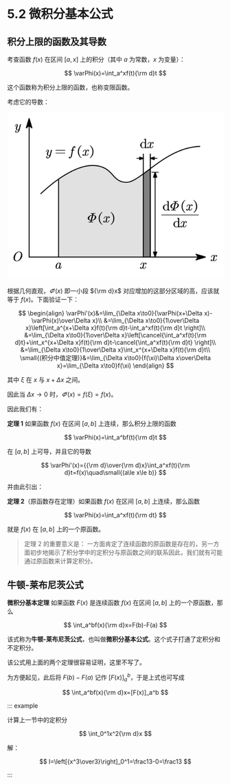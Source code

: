 # 5.2 微积分基本公式

## 积分上限的函数及其导数

考查函数 $f(x)$ 在区间 $[a,x]$ 上的积分（其中 $a$ 为常数，$x$ 为变量）：

$$
\varPhi(x)=\int_a^xf(t){\rm d}t
$$

这个函数称为积分上限的函数，也称变限函数。

考虑它的导数：

![](./images/deriv-area.svg)

根据几何直观，$\varPhi'(x)$ 即一小段 ${\rm d}x$ 对应增加的这部分区域的高，应该就等于 $f(x)$。下面验证一下：

$$
\begin{align}
\varPhi'(x)&=\lim_{\Delta x\to0}{\varPhi(x+\Delta x)-\varPhi(x)\over\Delta x}\\
&=\lim_{\Delta x\to0}{1\over\Delta x}\left[\int_a^{x+\Delta x}f(t){\rm d}t-\int_a^xf(t){\rm d}t \right]\\
&=\lim_{\Delta x\to0}{1\over\Delta x}\left[\cancel{\int_a^xf(t){\rm d}t}+\int_x^{x+\Delta x}f(t){\rm d}t-\cancel{\int_a^xf(t){\rm d}t} \right]\\
&=\lim_{\Delta x\to0}{1\over\Delta x}\int_x^{x+\Delta x}f(t){\rm d}t\\
\small{(积分中值定理)}&=\lim_{\Delta x\to0}{f(\xi)\Delta x\over\Delta x}=\lim_{\Delta x\to0}f(\xi)
\end{align}
$$

其中 $\xi$ 在 $x$ 与 $x+\Delta x$ 之间。

因此当 $\Delta x\to0$ 时，$\varPhi'(x)=f(\xi)=f(x)$。

因此我们有：

**定理 1** 如果函数 $f(x)$ 在区间 $[a,b]$ 上连续，那么积分上限的函数

$$
\varPhi(x)=\int_a^bf(t){\rm d}t
$$

在 $[a,b]$ 上可导，并且它的导数

$$
\varPhi'(x)={{\rm d}\over{\rm d}x}\int_a^xf(t){\rm d}t=f(x)\quad\small{(a\le x\le b)}
$$

并由此引出：

**定理 2**（原函数存在定理）如果函数 $f(x)$ 在区间 $[a,b]$ 上连续，那么函数

$$
\varPhi(x)=\int_a^xf(t){\rm dt}
$$

就是 $f(x)$ 在 $[a,b]$ 上的一个原函数。

> 定理 2 的重要意义是： 一方面肯定了连续函数的原函数是存在的，另一方面初步地揭示了积分学中的定积分与原函数之间的联系因此，我们就有可能通过原函数来计算定积分。

## 牛顿-莱布尼茨公式

**微积分基本定理** 如果函数 $F(x)$ 是连续函数 $f(x)$ 在区间 $[a,b]$ 上的一个原函数，那么

$$
\int_a^bf(x){\rm d}x=F(b)-F(a)
$$

该式称为**牛顿-莱布尼茨公式**，也叫做**微积分基本公式**。这个式子打通了定积分和不定积分。

该公式用上面的两个定理很容易证明，这里不写了。

为方便起见，此后将 $F(b)-F(a)$ 记作 $[F(x)]_a^b$，于是上式也可写成

$$
\int_a^bf(x){\rm d}x=[F(x)]_a^b
$$

::: example

计算上一节中的定积分

$$
\int_0^1x^2{\rm d}x
$$

解：

$$
I=\left[{x^3\over3}\right]_0^1=\frac13-0=\frac13
$$

:::

